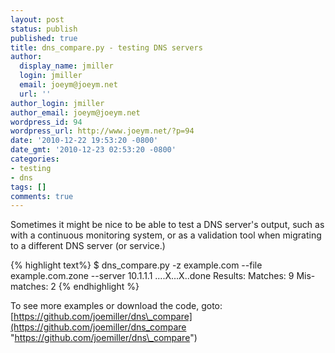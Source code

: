 ```yaml
---
layout: post
status: publish
published: true
title: dns_compare.py - testing DNS servers
author:
  display_name: jmiller
  login: jmiller
  email: joeym@joeym.net
  url: ''
author_login: jmiller
author_email: joeym@joeym.net
wordpress_id: 94
wordpress_url: http://www.joeym.net/?p=94
date: '2010-12-22 19:53:20 -0800'
date_gmt: '2010-12-23 02:53:20 -0800'
categories:
- testing
- dns
tags: []
comments: true
---
```

Sometimes it might be nice to be able to test a DNS server's output, such as with a continuous monitoring system, or as a validation tool when migrating to a different DNS server (or service.)

{% highlight text%}
$ dns_compare.py -z example.com --file example.com.zone --server 10.1.1.1
....X...X..done
Results:
Matches: 9
Mis-matches: 2
{% endhighlight %}

To see more examples or download the code, goto: [https://github.com/joemiller/dns\_compare](https://github.com/joemiller/dns_compare "https://github.com/joemiller/dns\_compare")


